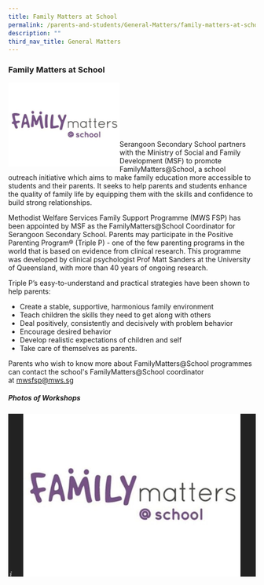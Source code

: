 ```yaml
---
title: Family Matters at School
permalink: /parents-and-students/General-Matters/family-matters-at-school
description: ""
third_nav_title: General Matters
---
```

### Family Matters at School

<img src="/images/familymattersatschool.jpg" 
     style="width:45%" align = left >
		 
<br> <br> <br> <br> <br> <br> 

Serangoon Secondary School partners with the Ministry of Social and Family Development (MSF) to promote FamilyMatters@School, a school outreach initiative which aims to make family education more accessible to students and their parents. It seeks to help parents and students enhance the quality of family life by equipping them with the skills and confidence to build strong relationships.
 
Methodist Welfare Services Family Support Programme (MWS FSP) has been appointed by MSF as the FamilyMatters@School Coordinator for Serangoon Secondary School. Parents may participate in the Positive Parenting Program® (Triple P) - one of the few parenting programs in the world that is based on evidence from clinical research. This programme was developed by clinical psychologist Prof Matt Sanders at the University of Queensland, with more than 40 years of ongoing research. 

Triple P’s easy-to-understand and practical strategies have been shown to help parents:

* Create a stable, supportive, harmonious family environment
* Teach children the skills they need to get along with others
* Deal positively, consistently and decisively with problem behavior
* Encourage desired behavior
* Develop realistic expectations of children and self
* Take care of themselves as parents.

Parents who wish to know more about FamilyMatters@School programmes can contact the school's FamilyMatters@School coordinator at [mwsfsp@mws.sg](mailto:mwsfsp@mws.sg)

##### Photos of Workshops  
![](/images/photo_2022-06-28_13-51-42.jpg)





